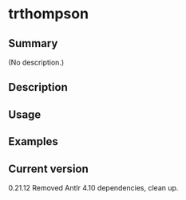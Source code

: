 # trthompson

## Summary

(No description.)

## Description

## Usage

## Examples

## Current version

0.21.12 Removed Antlr 4.10 dependencies, clean up.
